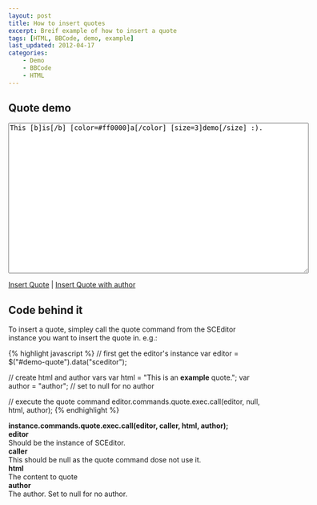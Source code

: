 ```yaml
---
layout: post
title: How to insert quotes
excerpt: Breif example of how to insert a quote
tags: [HTML, BBCode, demo, example]
last_updated: 2012-04-17
categories:
    - Demo
    - BBCode
    - HTML
---
```

## Quote demo

<script type="text/javascript" src="//ajax.googleapis.com/ajax/libs/jquery/1.7.2/jquery.min.js"> </script>
<link rel="stylesheet" href="/minified/jquery.sceditor.min.css" type="text/css" media="all" />
<script type="text/javascript" src="/minified/jquery.sceditor.min.js"> </script>
<script>$(document).ready(function() {
	$("#demo-quote").sceditorBBCodePlugin({
		style: "/minified/jquery.sceditor.default.min.css",
		emoticons: {
			dropdown: {
				":)": "/emoticons/smile.png",
				":angel:": "/emoticons/angel.png",
				":angry:": "/emoticons/angry.png",
				"8-)": "/emoticons/cool.png",
				":'(": "/emoticons/cwy.png",
				":ermm:": "/emoticons/ermm.png",
				":D": "/emoticons/grin.png",
				"<3": "/emoticons/heart.png",
				":(": "/emoticons/sad.png",
				":O": "/emoticons/shocked.png",
				":P": "/emoticons/tongue.png",
				";)": "/emoticons/wink.png"
			},
			more: {
				":alien:": "/emoticons/alien.png",
				":blink:": "/emoticons/blink.png",
				":blush:": "/emoticons/blush.png",
				":cheerful:": "/emoticons/cheerful.png",
				":devil:": "/emoticons/devil.png",
				":dizzy:": "/emoticons/dizzy.png",
				":getlost:": "/emoticons/getlost.png",
				":happy:": "/emoticons/happy.png",
				":kissing:": "/emoticons/kissing.png",
				":ninja:": "/emoticons/ninja.png",
				":pinch:": "/emoticons/pinch.png",
				":pouty:": "/emoticons/pouty.png",
				":sick:": "/emoticons/sick.png",
				":sideways:": "/emoticons/sideways.png",
				":silly:": "/emoticons/silly.png",
				":sleeping:": "/emoticons/sleeping.png",
				":unsure:": "/emoticons/unsure.png",
				":woot:": "/emoticons/w00t.png",
				":wassat:": "/emoticons/wassat.png"
			},
			hidden: {
				":whistling:": "/emoticons/whistling.png",
				":love:": "/emoticons/wub.png"
			}
		}
	});
});

function insertQuote(includeAuthor)
{
	var editor = $("#demo-quote").data("sceditor");
	var html = "This is an <b>example</b> quote.";
	var author = null;

	if(includeAuthor)
		author = "author";

	editor.commands.quote.exec.call(editor, null, html, author);
}

</script>

<textarea style="width:600px; height:300px" id="demo-quote">This [b]is[/b] [color=#ff0000]a[/color] [size=3]demo[/size] :).</textarea>
<a href="javascript:insertQuote();">Insert Quote</a> | <a href="javascript:insertQuote(true);">Insert Quote with author</a>

## Code behind it

To insert a quote, simpley call the quote command from the SCEditor instance you want to insert the quote in.
e.g.:

{% highlight javascript %}
// first get the editor's instance
var editor = $("#demo-quote").data("sceditor");

// create html and author vars
var html = "This is an <b>example</b> quote.";
var author = "author"; // set to null for no author

// execute the quote command
editor.commands.quote.exec.call(editor, null, html, author);
{% endhighlight %}

<p><strong>instance.commands.quote.exec.call(editor, caller, html, author);</strong><br />
<strong>editor</strong><br />Should be the instance of SCEditor.<br />
<strong>caller</strong><br />This should be null as the quote command dose not use it.<br />
<strong>html</strong><br />The content to quote<br />
<strong>author</strong><br />The author. Set to null for no author.</p>

